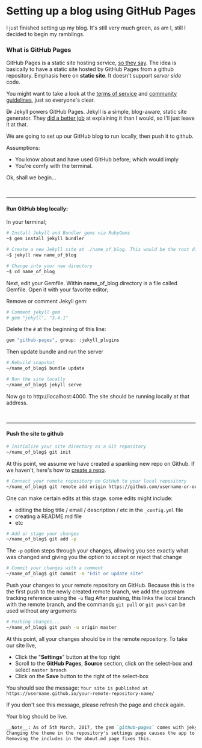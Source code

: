 # Setting up a blog using GitHub Pages

I just finished setting up my blog. It's still very much green, as am I, still I decided to begin my ramblings.

### What is GitHub Pages
GitHub Pages is a static site hosting service, [so they say](https://help.github.com/articles/what-is-github-pages/). The idea is basically to have a static site hosted by GitHub Pages from a github repository. Emphasis here on **static site**. It doesn't support _server side_ code.

You might want to take a look at the [terms of service](https://help.github.com/articles/github-terms-of-service/) and [community guidelines](https://help.github.com/articles/github-community-guidelines/), just so everyone's clear. 

~~Dr~~ Jekyll powers GitHub Pages. Jekyll is a simple, blog-aware, static site generator. They [did a better job](https://jekyllrb.com/docs/home/#so-what-is-jekyll-exactly) at explaining it than I would, so I'll just leave it at that.

We are going to set up our GitHub blog to run locally, then push it to github.

Assumptions: 
- You know about and have used GitHub before; which would imply
- You're comfy with the terminal.

Ok, shall we begin...

<br>

---

#### Run GitHub blog locally:

In your terminal;

```bash
# Install Jekyll and Bundler gems via RubyGems
~$ gem install jekyll bundler

# Create a new Jekyll site at ./name_of_blog. This would be the root directory of your blog
~$ jekyll new name_of_blog

# Change into your new directory
~$ cd name_of_blog
```

Next, edit your Gemfile. Within name_of_blog directory is a file called Gemfile. Open it with your favorite editor;

Remove or comment Jekyll gem:

```bash
# Comment jekyll gem
# gem "jekyll", "3.4.1"
```

Delete the `#` at the beginning of this line:

```bash
gem "github-pages", group: :jekyll_plugins
```

Then update bundle and run the server

```bash
# Rebuild snapshot
~/name_of_blog$ bundle update

# Run the site locally
~/name_of_blog$ jekyll serve
```

Now go to http://localhost:4000. The site should be running locally at that address.

<br>

---

#### Push the site to github

```bash
# Initialize your site directory as a Git repository
~/name_of_blog$ git init
```

At this point, we assume we have created a spanking new repo on Github. If we haven't, here's how to [create a repo](https://help.github.com/articles/create-a-repo/).

```bash
# Connect your remote repository on GitHub to your local repository
~/name_of_blog$ git remote add origin https://github.com/username-or-organization-name/your-remote-repository-name.git
```

One can make certain edits at this stage. some edits might include:

* editing the blog title / email / description / etc in the `_config.yml` file
* creating a README.md file
* etc


```bash
# Add or stage your changes
~/name_of_blog$ git add -p
```

The `-p` option steps through your changes, allowing you see exactly what was changed and giving you the option to accept or reject that change

```bash
# Commit your changes with a comment
~/name_of_blog$ git commit -m "Edit or update site"
```

Push your changes to your remote repository on GitHub. Because this is the the first push to the newly created remote branch, we add the upstream tracking reference using the `-u` flag
After pushing, this links the local branch with the remote branch, and the commands `git pull` or `git push` can be used without any arguments

```bash
# Pushing changes...
~/name_of_blog$ git push -u origin master
```

At this point, all your changes should be in the remote repository. To take our site live,

* Click the "__Settings__" button at the top right
* Scroll to the __GitHub Pages__, __Source__ section, click on the select-box and select `master branch`
* Click on the __Save__ button to the right of the select-box


You should see the message: 
`Your site is published at https://username.github.io/your-remote-repository-name/`

If you don't see this message, please refresh the page and check again.

Your blog should be live.

```markdown
__Note__: As of 5th March, 2017, the gem `github-pages` comes with jekyll version 3.3.1
Changing the theme in the repository's settings page causes the app to break. 
Removing the includes in the about.md page fixes this.
```